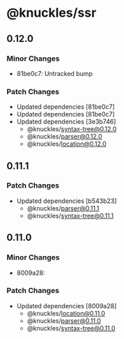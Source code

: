 # @knuckles/ssr

## 0.12.0

### Minor Changes

- 81be0c7: Untracked bump

### Patch Changes

- Updated dependencies [81be0c7]
- Updated dependencies [81be0c7]
- Updated dependencies [3e3b746]
  - @knuckles/syntax-tree@0.12.0
  - @knuckles/parser@0.12.0
  - @knuckles/location@0.12.0

## 0.11.1

### Patch Changes

- Updated dependencies [b543b23]
  - @knuckles/parser@0.11.1
  - @knuckles/syntax-tree@0.11.1

## 0.11.0

### Minor Changes

- 8009a28:

### Patch Changes

- Updated dependencies [8009a28]
  - @knuckles/location@0.11.0
  - @knuckles/parser@0.11.0
  - @knuckles/syntax-tree@0.11.0
